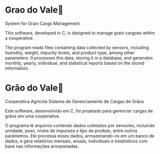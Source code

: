 # Grao do Vale🌱
System for Grain Cargo Management

This software, developed in C, is designed to manage grain cargoes within a cooperative.

The program reads files containing data collected by sensors, including humidity, weight, impurity levels, and product type, among other parameters.
It processes this data, storing it in a database, and generates monthly, yearly, individual, and statistical reports based on the stored information.

# Grão do Vale🌱
Cooperativa Agrícola
Sistema de Gerenciamento de Cargas de Grãos

Este software, desenvolvido em C, foi projetado para gerenciar cargas de grãos em uma cooperativa.

O programa lê arquivos contendo dados coletados por sensores, incluindo umidade, peso, níveis de impureza e tipo de produto, entre outros parâmetros.
Ele processa esses dados, armazenando-os em um banco de dados, e gera relatórios mensais, anuais, individuais e estatísticos com base nas informações armazenadas.

